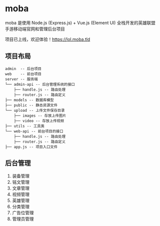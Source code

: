 # moba

moba 是使用 Node.js (Express.js) + Vue.js (Element UI) 全栈开发的英雄联盟手游移动端官网和管理后台项目

项目已上线，欢迎体验！<https://lol.moba.tld>

## 项目布局

```
admin  -- 后台项目
web    -- 前台项目
server -- 服务端
└── admin-api -- 后台管理系统的接口
    ├── handle.js -- 路由处理
    ├── router.js -- 路由定义
├── models -- 数据库模型
├── public -- 静态资源文件
└── upload -- 上传文件保存目录
    ├── images -- 存放上传图片
    ├── video -- 存放上传视频
├── utils -- 工具类
└── web-api -- 前台项目的接口
    ├── handle.js -- 路由处理
    ├── router.js -- 路由定义
├── app.js -- 项目入口文件
```

## 后台管理

1. 装备管理
2. 铭文管理
3. 文章管理
4. 视频管理
5. 英雄管理
6. 分类管理
7. 广告位管理
8. 管理员管理
